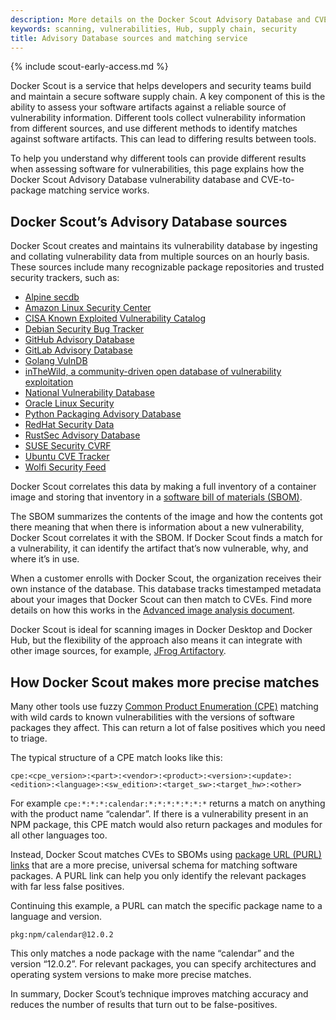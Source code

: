 ```yaml
---
description: More details on the Docker Scout Advisory Database and CVE-to-package matching service.
keywords: scanning, vulnerabilities, Hub, supply chain, security
title: Advisory Database sources and matching service
---
```


{% include scout-early-access.md %}

Docker Scout is a service that helps developers and security teams build and
maintain a secure software supply chain. A key component of this is the ability
to assess your software artifacts against a reliable source of vulnerability
information. Different tools collect vulnerability information from different
sources, and use different methods to identify matches against software
artifacts. This can lead to differing results between tools.

To help you understand why different tools can provide different results when
assessing software for vulnerabilities, this page explains how the Docker Scout
Advisory Database vulnerability database and CVE-to-package matching service
works.

## Docker Scout’s Advisory Database sources

Docker Scout creates and maintains its vulnerability database by ingesting and
collating vulnerability data from multiple sources on an hourly basis. These
sources include many recognizable package repositories and trusted security
trackers, such as:

- [Alpine secdb](https://secdb.alpinelinux.org/)
- [Amazon Linux Security Center](https://alas.aws.amazon.com/)
- [CISA Known Exploited Vulnerability
  Catalog](https://www.cisa.gov/known-exploited-vulnerabilities-catalog)
- [Debian Security Bug Tracker](https://security-tracker.debian.org/tracker/)
- [GitHub Advisory Database](https://github.com/advisories/)
- [GitLab Advisory
  Database](https://gitlab.com/gitlab-org/advisories-community/)
- [Golang VulnDB](https://github.com/golang/vulndb)
- [inTheWild, a community-driven open database of vulnerability
  exploitation](https://github.com/gmatuz/inthewilddb)
- [National Vulnerability Database](https://nvd.nist.gov/)
- [Oracle Linux Security](https://linux.oracle.com/security/)
- [Python Packaging Advisory
  Database](https://github.com/pypa/advisory-database)
- [RedHat Security Data](https://www.redhat.com/security/data/metrics/)
- [RustSec Advisory Database](https://github.com/rustsec/advisory-db)
- [SUSE Security CVRF](http://ftp.suse.com/pub/projects/security/cvrf/)
- [Ubuntu CVE Tracker](https://people.canonical.com/~ubuntu-security/cve/)
- [Wolfi Security Feed](https://packages.wolfi.dev/os/security.json)

Docker Scout correlates this data by making a full inventory of a container
image and storing that inventory in a [software bill of materials
(SBOM)](https://ntia.gov/sites/default/files/publications/sbom_at_a_glance_apr2021_0.pdf).

The SBOM summarizes the contents of the image and how the contents got there
meaning that when there is information about a new vulnerability, Docker Scout
correlates it with the SBOM. If Docker Scout finds a match for a vulnerability,
it can identify the artifact that’s now vulnerable, why, and where it’s in use.

When a customer enrolls with Docker Scout, the organization receives their own
instance of the database. This database tracks timestamped metadata about your
images that Docker Scout can then match to CVEs. Find more details on how this
works in the [Advanced image analysis
document](http://./advanced-image-analysis.md).

Docker Scout is ideal for scanning images in Docker Desktop and Docker Hub, but
the flexibility of the approach also means it can integrate with other image
sources, for example, [JFrog
Artifactory](https://docs.docker.com/scout/artifactory/).

## How Docker Scout makes more precise matches

Many other tools use fuzzy [Common Product Enumeration
(CPE)](https://en.wikipedia.org/wiki/Common_Platform_Enumeration) matching with
wild cards to known vulnerabilities with the versions of software packages they affect.
This can return a lot of false positives which you need to triage.


The typical structure of a CPE match looks like this:

```
cpe:<cpe_version>:<part>:<vendor>:<product>:<version>:<update>:<edition>:<language>:<sw_edition>:<target_sw>:<target_hw>:<other>
```

For example `cpe:*:*:*:calendar:*:*:*:*:*:*:*` returns a match on anything with
the product name “calendar”. If there is a vulnerability present in an NPM
package, this CPE match would also return packages and modules for all other
languages too.

Instead, Docker Scout matches CVEs to SBOMs using [package URL (PURL)
links](https://github.com/package-url/purl-spec) that are a more precise,
universal schema for matching software packages. A PURL link can help you only
identify the relevant packages with far less false positives.

Continuing this example, a PURL can match the specific package name to a
language and version.

```
pkg:npm/calendar@12.0.2
```

This only matches a node package with the name “calendar” and the version
“12.0.2”. For relevant packages, you can specify architectures and operating
system versions to make more precise matches.

In summary, Docker Scout’s technique improves matching accuracy and reduces the
number of results that turn out to be false-positives.
